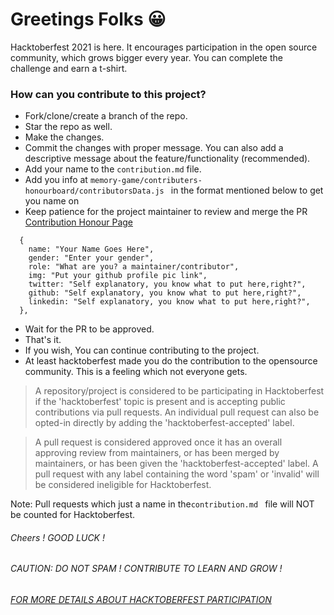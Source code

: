 # Greetings Folks 😀

Hacktoberfest 2021 is here. It encourages participation in the open source community, which grows bigger every year. You can complete the challenge and earn a t-shirt.

### How can you contribute to this project?

- Fork/clone/create a branch of the repo.
- Star the repo as well.
- Make the changes.
- Commit the changes with proper message. You can also add a descriptive message about the feature/functionality (recommended).
- Add your name to the `contribution.md` file.
- Add you info at `memory-game/contributers-honourboard/contributorsData.js ` in the format mentioned below to get you name on
- Keep patience for the project maintainer to review and merge the PR
  [Contribution Honour Page](https://game-memory-game.netlify.app/contributers-honourboard/contributors.html)

```
  {
    name: "Your Name Goes Here",
    gender: "Enter your gender",
    role: "What are you? a maintainer/contributor",
    img: "Put your github profile pic link",
    twitter: "Self explanatory, you know what to put here,right?",
    github: "Self explanatory, you know what to put here,right?",
    linkedin: "Self explanatory, you know what to put here,right?",
  },
```

- Wait for the PR to be approved.
- That's it.
- If you wish, You can continue contributing to the project.
- At least hacktoberfest made you do the contribution to the opensource community. This is a feeling which not everyone gets.

> A repository/project is considered to be participating in Hacktoberfest if the 'hacktoberfest' topic is present and is accepting public contributions via pull requests. An individual pull request can also be opted-in directly by adding the 'hacktoberfest-accepted' label.

> A pull request is considered approved once it has an overall approving review from maintainers, or has been merged by maintainers, or has been given the 'hacktoberfest-accepted' label. A pull request with any label containing the word 'spam' or 'invalid' will be considered ineligible for Hacktoberfest.

Note: Pull requests which just a name in the`contribution.md ` file will NOT be counted for Hacktoberfest.

###### Cheers ! GOOD LUCK !

###### CAUTION: DO NOT SPAM ! CONTRIBUTE TO LEARN AND GROW !

###### [FOR MORE DETAILS ABOUT HACKTOBERFEST PARTICIPATION](https://hacktoberfest.digitalocean.com/resources/participation)
